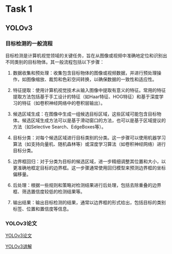 <!--
 * @Author       : JonnyZhang 71881972+jonnyzhang02@users.noreply.github.com
 * @LastEditTime : 2023-09-09 09:32
 * @FilePath     : \SummerSchool\README.md
 * 
 * coded by ZhangYang@BUPT, my email is zhangynag0207@bupt.edu.cn
-->
# Task 1

## YOLOv3

### 目标检测的一般流程

目标检测是计算机视觉领域的关键任务，旨在从图像或视频中准确地定位和识别出不同类别的目标物体。其一般流程包括以下步骤：

1. 数据收集和预处理：收集包含目标物体的图像或视频数据，并进行预处理操作，如图像缩放、裁剪和色彩空间转换，以确保数据的一致性和适应性。

2. 特征提取：使用计算机视觉技术从输入图像中提取有意义的特征。常用的特征提取方法包括基于手工设计的特征（如Haar特征、HOG特征）和基于深度学习的特征（如卷积神经网络中的卷积层输出）。

3. 候选区域生成：在图像中生成一组候选目标区域，这些区域可能包含目标物体。候选区域生成方法可以是基于滑动窗口的方法，也可以是基于区域提议的方法（如Selective Search、EdgeBoxes等）。

4. 目标分类：对每个候选区域进行目标类别的分类。这一步骤可以使用机器学习算法（如支持向量机、随机森林等）或深度学习算法（如卷积神经网络）进行目标分类。

5. 边界框回归：对于分类为目标的候选区域，进一步精细调整其位置和大小，以更准确地框定目标的边界框。这一步骤通常使用回归模型来预测边界框的坐标偏移量。

6. 后处理：根据一些规则和策略对检测结果进行后处理，包括去除重叠的边界框、筛选置信度较低的检测结果等。

7. 输出结果：输出目标检测的结果，通常以边界框的形式给出，包括目标的类别标签、位置和置信度等信息。

### YOLOv3论文

[YOLOv3论文](./YOLOv3/1804.02767.pdf)

[YOLOv3讲解](https://www.bilibili.com/video/BV12y4y1v7L6)